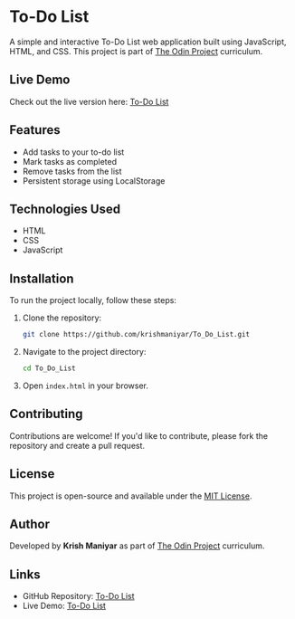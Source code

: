 # To-Do List

A simple and interactive To-Do List web application built using JavaScript, HTML, and CSS. This project is part of [The Odin Project](https://www.theodinproject.com/) curriculum.

## Live Demo
Check out the live version here: [To-Do List](https://krishmaniyar.github.io/To_Do_List/)

## Features
- Add tasks to your to-do list
- Mark tasks as completed
- Remove tasks from the list
- Persistent storage using LocalStorage

## Technologies Used
- HTML
- CSS
- JavaScript

## Installation
To run the project locally, follow these steps:

1. Clone the repository:
   ```sh
   git clone https://github.com/krishmaniyar/To_Do_List.git
   ```
2. Navigate to the project directory:
   ```sh
   cd To_Do_List
   ```
3. Open `index.html` in your browser.

## Contributing
Contributions are welcome! If you'd like to contribute, please fork the repository and create a pull request.

## License
This project is open-source and available under the [MIT License](LICENSE).

## Author
Developed by **Krish Maniyar** as part of [The Odin Project](https://www.theodinproject.com/) curriculum.

## Links
- GitHub Repository: [To-Do List](https://github.com/krishmaniyar/To_Do_List)
- Live Demo: [To-Do List](https://krishmaniyar.github.io/To_Do_List/)

